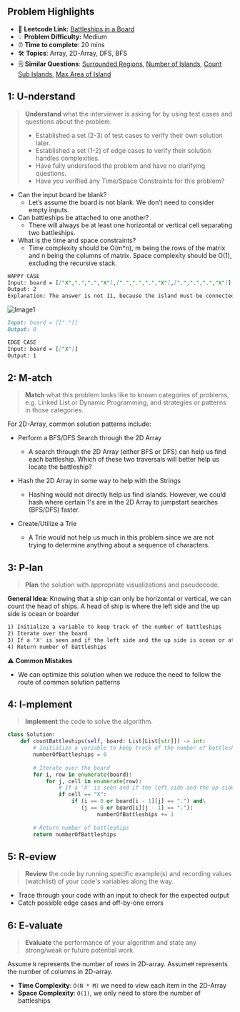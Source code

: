 ## Problem Highlights

* 🔗 **Leetcode Link:** [Battleships in a Board](https://leetcode.com/problems/battleships-in-a-board/) 
* 💡 **Problem Difficulty:** Medium
* ⏰ **Time to complete**: 20 mins
* 🛠️ **Topics**: Array, 2D-Array, DFS, BFS
* 🗒️ **Similar Questions**: [Surrounded Regions](https://leetcode.com/problems/surrounded-regions/), [Number of Islands](https://leetcode.com/problems/number-of-islands/), [Count Sub Islands](https://leetcode.com/problems/count-sub-islands/), [Max Area of Island](https://leetcode.com/problems/max-area-of-island/) 
    
## 1: U-nderstand
 
> **Understand** what the interviewer is asking for by using test cases and questions about the problem.
> 
> - Established a set (2-3) of test cases to verify their own solution later.
> - Established a set (1-2) of edge cases to verify their solution handles complexities.
> - Have fully understood the problem and have no clarifying questions.
> - Have you verified any Time/Space Constraints for this problem?

- Can the input board be blank?
    - Let’s assume the board is not blank. We don’t need to consider empty inputs.
- Can battleships be attached to one another?
    - There will always be at least one horizontal or vertical cell separating two battleships.
- What is the time and space constraints?
    - Time complexity should be O(m*n), m being the rows of the matrix and n being the columns of matrix. Space complexity should be O(1), excluding the recursive stack.


```markdown
HAPPY CASE
Input: board = [["X",".",".","X"],[".",".",".","X"],[".",".",".","X"]]
Output: 2
Explanation: The answer is not 11, because the island must be connected 4-directionally.
```
![Image1](https://assets.leetcode.com/uploads/2021/04/10/battelship-grid.jpg)
```markdown
Input: board = [["."]]
Output: 0

EDGE CASE
Input: board = [["X"]]
Output: 1

```   
    
## 2: M-atch

> **Match** what this problem looks like to known categories of problems, e.g. Linked List or Dynamic Programming, and strategies or patterns in those categories.

For 2D-Array, common solution patterns include:

- Perform a BFS/DFS Search through the 2D Array
    - A search through the 2D Array (either BFS or DFS) can help us find each battleship. Which of these two traversals will better help us locate the battleship?

- Hash the 2D Array in some way to help with the Strings
    - Hashing would not directly help us find islands. However, we could hash where certain 1's are in the 2D Array to jumpstart searches (BFS/DFS) faster.
    
- Create/Utilize a Trie
    - A Trie would not help us much in this problem since we are not trying to determine anything about a sequence of characters.



## 3: P-lan

> **Plan** the solution with appropriate visualizations and pseudocode.

**General Idea:** Knowing that a ship can only be horizontal or vertical, we can count the head of ships. A head of ship is where the left side and the up side is ocean or boarder

```markdown
1) Initialize a variable to keep track of the number of battleships
2) Iterate over the board
3) If a 'X' is seen and if the left side and the up side is ocean or at the boarder, then it's the head of a ship and add one to the count.
4) Return number of battleships

```

⚠️ **Common Mistakes**
* We can optimize this solution when we reduce the need to follow the route of common solution patterns

## 4: I-mplement

> **Implement** the code to solve the algorithm.

```python
class Solution:
    def countBattleships(self, board: List[List[str]]) -> int:
        # Initialize a variable to keep track of the number of battleships
        numberOfBattleships = 0
        
        # Iterate over the board
        for i, row in enumerate(board):
            for j, cell in enumerate(row):
                # If a 'X' is seen and if the left side and the up side is ocean or at the boarder, then it's the head of a ship and add one to the count.
                if cell == "X":
                    if (i == 0 or board[i - 1][j] == ".") and\
                       (j == 0 or board[i][j - 1] == "."):
                            numberOfBattleships += 1
        
        # Return number of battleships
        return numberOfBattleships
```
## 5: R-eview

> **Review** the code by running specific example(s) and recording values (watchlist) of your code's variables along the way.

- Trace through your code with an input to check for the expected output
- Catch possible edge cases and off-by-one errors

## 6: E-valuate

> **Evaluate** the performance of your algorithm and state any strong/weak or future potential work.

Assume `N` represents the number of rows in 2D-array.
Assume`M` represents the number of columns in 2D-array.


* **Time Complexity**: `O(N * M)` we need to view each item in the 2D-Array
* **Space Complexity**: `O(1)`, we only need to store the number of battleships
